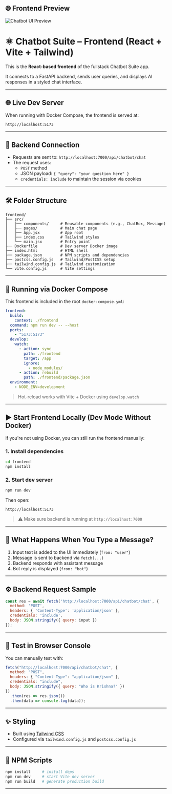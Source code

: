 ## 🌐 Frontend Preview

![Chatbot UI Preview](/public/frontend-preview.png)


# ⚛️ Chatbot Suite – Frontend (React + Vite + Tailwind)

This is the **React-based frontend** of the fullstack Chatbot Suite app.

It connects to a FastAPI backend, sends user queries, and displays AI responses in a styled chat interface.

---

## 🌐 Live Dev Server

When running with Docker Compose, the frontend is served at:

```
http://localhost:5173
```

---

## 🔗 Backend Connection

- Requests are sent to: `http://localhost:7000/api/chatbot/chat`
- The request uses:
  - `POST` method
  - JSON payload: `{ "query": "your question here" }`
  - `credentials: include` to maintain the session via cookies

---

## 🛠️ Folder Structure

```
frontend/
├── src/
│   ├── components/     # Reusable components (e.g., ChatBox, Message)
│   ├── pages/          # Main chat page
│   ├── App.jsx         # App root
│   ├── index.css       # Tailwind styles
│   └── main.jsx        # Entry point
├── Dockerfile          # Dev server Docker image
├── index.html          # HTML shell
├── package.json        # NPM scripts and dependencies
├── postcss.config.js   # Tailwind/PostCSS setup
├── tailwind.config.js  # Tailwind customization
└── vite.config.js      # Vite settings
```

---

## 🐳 Running via Docker Compose

This frontend is included in the root `docker-compose.yml`:

```yaml
frontend:
  build:
    context: ./frontend
  command: npm run dev -- --host
  ports:
    - "5173:5173"
  develop:
    watch:
      - action: sync
        path: ./frontend
        target: /app
        ignore:
          - node_modules/
      - action: rebuild
        path: ./frontend/package.json
  environment:
    - NODE_ENV=development
```

> Hot-reload works with Vite + Docker using `develop.watch`

---

## ▶️ Start Frontend Locally (Dev Mode Without Docker)

If you're not using Docker, you can still run the frontend manually:

### 1. Install dependencies

```bash
cd frontend
npm install
```

### 2. Start dev server

```bash
npm run dev
```

Then open:

```
http://localhost:5173
```

> ⚠️ Make sure backend is running at `http://localhost:7000`

---

## 🧠 What Happens When You Type a Message?

1. Input text is added to the UI immediately (`from: "user"`)
2. Message is sent to backend via `fetch(...)`
3. Backend responds with assistant message
4. Bot reply is displayed (`from: "bot"`)

---

## ⚙️ Backend Request Sample

```js
const res = await fetch('http://localhost:7000/api/chatbot/chat', {
  method: 'POST',
  headers: { 'Content-Type': 'application/json' },
  credentials: 'include',
  body: JSON.stringify({ query: input })
});
```

---

## 🧪 Test in Browser Console

You can manually test with:

```js
fetch("http://localhost:7000/api/chatbot/chat", {
  method: "POST",
  headers: { "Content-Type": "application/json" },
  credentials: "include",
  body: JSON.stringify({ query: "Who is Krishna?" })
})
  .then(res => res.json())
  .then(data => console.log(data));
```

---

## ✨ Styling

- Built using [Tailwind CSS](https://tailwindcss.com/)
- Configured via `tailwind.config.js` and `postcss.config.js`

---

## 🧾 NPM Scripts

```bash
npm install     # install deps
npm run dev     # start Vite dev server
npm run build   # generate production build
```

---
